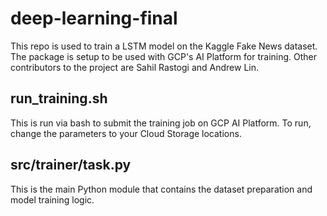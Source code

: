 # deep-learning-final
This repo is used to train a LSTM model on the Kaggle Fake News dataset. The package is setup to be used with GCP's AI Platform for training. Other contributors to the project are Sahil Rastogi and Andrew Lin.

## run_training.sh
This is run via bash to submit the training job on GCP AI Platform. To run, change the parameters to your Cloud Storage locations.

## src/trainer/task.py
This is the main Python module that contains the dataset preparation and model training logic.
